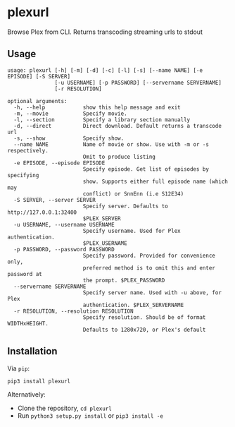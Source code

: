 plexurl
=======

Browse Plex from CLI. Returns transcoding streaming urls to stdout

Usage
-----

    usage: plexurl [-h] [-m] [-d] [-c] [-l] [-s] [--name NAME] [-e EPISODE] [-S SERVER]
                   [-u USERNAME] [-p PASSWORD] [--servername SERVERNAME]
                   [-r RESOLUTION]

    optional arguments:
      -h, --help            show this help message and exit
      -m, --movie           Specify movie.
      -l, --section         Specify a library section manually
      -d, --direct          Direct download. Default returns a transcode url
      -s, --show            Specify show.
      --name NAME           Name of movie or show. Use with -m or -s respectively.
                            Omit to produce listing
      -e EPISODE, --episode EPISODE
                            Specify episode. Get list of episodes by specifying
                            show. Supports either full episode name (which may
                            conflict) or SnnEnn (i.e S12E34)
      -S SERVER, --server SERVER
                            Specify server. Defaults to http://127.0.0.1:32400
                            $PLEX_SERVER
      -u USERNAME, --username USERNAME
                            Specify username. Used for Plex authentication.
                            $PLEX_USERNAME
      -p PASSWORD, --password PASSWORD
                            Specify password. Provided for convenience only,
                            preferred method is to omit this and enter password at
                            the prompt. $PLEX_PASSWORD
      --servername SERVERNAME
                            Specify server name. Used with -u above, for Plex
                            authentication. $PLEX_SERVERNAME
      -r RESOLUTION, --resolution RESOLUTION
                            Specify resolution. Should be of format WIDTHxHEIGHT.
                            Defaults to 1280x720, or Plex's default

Installation
------------

Via `pip`:

    pip3 install plexurl

Alternatively:

 * Clone the repository, `cd plexurl`
 * Run `python3 setup.py install` or `pip3 install -e`
